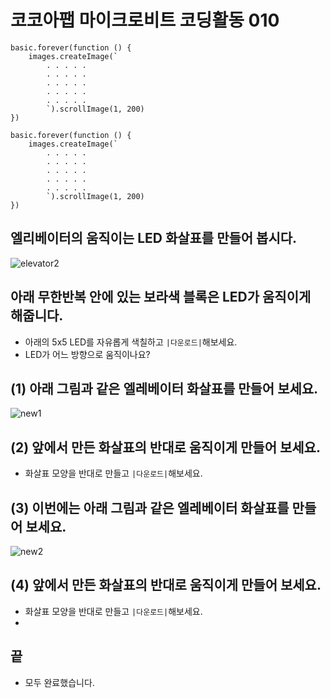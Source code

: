 # 코코아팹 마이크로비트 코딩활동 010

```ghost
basic.forever(function () {
    images.createImage(`
        . . . . .
        . . . . .
        . . . . .
        . . . . .
        . . . . .
        `).scrollImage(1, 200)
})

```

```template
basic.forever(function () {
    images.createImage(`
        . . . . .
        . . . . .
        . . . . .
        . . . . .
        . . . . .
        `).scrollImage(1, 200)
})

```

## 엘리베이터의 움직이는 LED 화살표를 만들어 봅시다.
![elevator2](https://github.com/kocoasolution/mytutorial/assets/170903760/9ae6893c-9138-4697-a964-ac0fade9dbd9)


## 아래 무한반복 안에 있는 보라색 블록은 LED가 움직이게 해줍니다.
* 아래의 5x5 LED를 자유롭게 색칠하고 ``|다운로드|``해보세요.
* LED가 어느 방향으로 움직이나요?

## (1) 아래 그림과 같은 엘레베이터 화살표를 만들어 보세요.
![new1](https://github.com/kocoasolution/mytutorial/assets/170903760/21db9586-4b5a-49a5-a515-45bfeae496bc)

## (2) 앞에서 만든 화살표의 반대로 움직이게 만들어 보세요.
* 화살표 모양을 반대로 만들고 ``|다운로드|``해보세요.

## (3) 이번에는 아래 그림과 같은 엘레베이터 화살표를 만들어 보세요.
![new2](https://github.com/kocoasolution/mytutorial/assets/170903760/61987d36-a360-45ed-94ce-3913657772a6)

## (4) 앞에서 만든 화살표의 반대로 움직이게 만들어 보세요.
* 화살표 모양을 반대로 만들고 ``|다운로드|``해보세요.
* 
## 끝
* 모두 완료했습니다.
